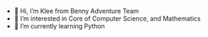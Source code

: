 - 👋 Hi, I’m Klee from Benny Adventure Team
- 👀 I’m interested in Core of Computer Science, and Mathematics
- 🌱 I’m currently learning Python

